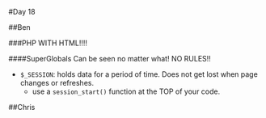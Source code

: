 #Day 18

##Ben

###PHP WITH HTML!!!!

####SuperGlobals
Can be seen no matter what! NO RULES!!

* `$_SESSION`: holds data for a period of time. Does not get lost when page changes or refreshes.
	* use a `session_start()` function at the TOP of your code.

##Chris
